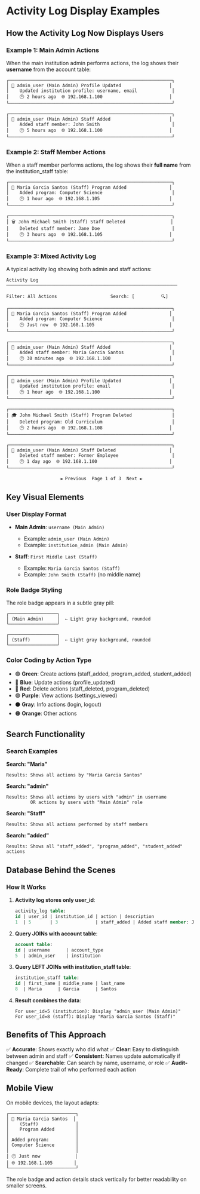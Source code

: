 # Activity Log Display Examples

## How the Activity Log Now Displays Users

### Example 1: Main Admin Actions
When the main institution admin performs actions, the log shows their **username** from the account table:

```
┌─────────────────────────────────────────────────────────────┐
│ 👤 admin_user (Main Admin) Profile Updated                  │
│    Updated institution profile: username, email             │
│    🕐 2 hours ago  🌐 192.168.1.100                         │
└─────────────────────────────────────────────────────────────┘

┌─────────────────────────────────────────────────────────────┐
│ 👥 admin_user (Main Admin) Staff Added                      │
│    Added staff member: John Smith                           │
│    🕐 5 hours ago  🌐 192.168.1.100                         │
└─────────────────────────────────────────────────────────────┘
```

### Example 2: Staff Member Actions
When a staff member performs actions, the log shows their **full name** from the institution_staff table:

```
┌─────────────────────────────────────────────────────────────┐
│ 👤 Maria Garcia Santos (Staff) Program Added                │
│    Added program: Computer Science                          │
│    🕐 1 hour ago  🌐 192.168.1.105                          │
└─────────────────────────────────────────────────────────────┘

┌─────────────────────────────────────────────────────────────┐
│ 🗑️ John Michael Smith (Staff) Staff Deleted                 │
│    Deleted staff member: Jane Doe                           │
│    🕐 3 hours ago  🌐 192.168.1.105                         │
└─────────────────────────────────────────────────────────────┘
```

### Example 3: Mixed Activity Log
A typical activity log showing both admin and staff actions:

```
Activity Log
────────────────────────────────────────────────────────────────

Filter: All Actions                    Search: [          🔍]

┌─────────────────────────────────────────────────────────────┐
│ 👤 Maria Garcia Santos (Staff) Program Added                │
│    Added program: Computer Science                          │
│    🕐 Just now  🌐 192.168.1.105                            │
└─────────────────────────────────────────────────────────────┘

┌─────────────────────────────────────────────────────────────┐
│ 👥 admin_user (Main Admin) Staff Added                      │
│    Added staff member: Maria Garcia Santos                  │
│    🕐 30 minutes ago  🌐 192.168.1.100                      │
└─────────────────────────────────────────────────────────────┘

┌─────────────────────────────────────────────────────────────┐
│ 👤 admin_user (Main Admin) Profile Updated                  │
│    Updated institution profile: email                       │
│    🕐 1 hour ago  🌐 192.168.1.100                          │
└─────────────────────────────────────────────────────────────┘

┌─────────────────────────────────────────────────────────────┐
│ 🎓 John Michael Smith (Staff) Program Deleted               │
│    Deleted program: Old Curriculum                          │
│    🕐 2 hours ago  🌐 192.168.1.108                         │
└─────────────────────────────────────────────────────────────┘

┌─────────────────────────────────────────────────────────────┐
│ 👥 admin_user (Main Admin) Staff Deleted                    │
│    Deleted staff member: Former Employee                    │
│    🕐 1 day ago  🌐 192.168.1.100                           │
└─────────────────────────────────────────────────────────────┘

                    ◄ Previous  Page 1 of 3  Next ►
```

## Key Visual Elements

### User Display Format
- **Main Admin**: `username (Main Admin)`
  - Example: `admin_user (Main Admin)`
  - Example: `institution_admin (Main Admin)`

- **Staff**: `First Middle Last (Staff)`
  - Example: `Maria Garcia Santos (Staff)`
  - Example: `John Smith (Staff)` (no middle name)

### Role Badge Styling
The role badge appears in a subtle gray pill:
```
┌──────────────────┐
│ (Main Admin)     │  ← Light gray background, rounded
└──────────────────┘

┌──────────────────┐
│ (Staff)          │  ← Light gray background, rounded
└──────────────────┘
```

### Color Coding by Action Type
- 🟢 **Green**: Create actions (staff_added, program_added, student_added)
- 🔵 **Blue**: Update actions (profile_updated)
- 🔴 **Red**: Delete actions (staff_deleted, program_deleted)
- 🟣 **Purple**: View actions (settings_viewed)
- ⚫ **Gray**: Info actions (login, logout)
- 🟠 **Orange**: Other actions

## Search Functionality

### Search Examples

**Search: "Maria"**
```
Results: Shows all actions by "Maria Garcia Santos"
```

**Search: "admin"**
```
Results: Shows all actions by users with "admin" in username
         OR actions by users with "Main Admin" role
```

**Search: "Staff"**
```
Results: Shows all actions performed by staff members
```

**Search: "added"**
```
Results: Shows all "staff_added", "program_added", "student_added" actions
```

## Database Behind the Scenes

### How It Works

1. **Activity log stores only user_id**:
   ```sql
   activity_log table:
   id | user_id | institution_id | action | description
   1  | 5       | 3              | staff_added | Added staff member: John
   ```

2. **Query JOINs with account table**:
   ```sql
   account table:
   id | username      | account_type
   5  | admin_user    | institution
   ```

3. **Query LEFT JOINs with institution_staff table**:
   ```sql
   institution_staff table:
   id | first_name | middle_name | last_name
   8  | Maria      | Garcia      | Santos
   ```

4. **Result combines the data**:
   ```
   For user_id=5 (institution): Display "admin_user (Main Admin)"
   For user_id=8 (staff): Display "Maria Garcia Santos (Staff)"
   ```

## Benefits of This Approach

✅ **Accurate**: Shows exactly who did what
✅ **Clear**: Easy to distinguish between admin and staff
✅ **Consistent**: Names update automatically if changed
✅ **Searchable**: Can search by name, username, or role
✅ **Audit-Ready**: Complete trail of who performed each action

## Mobile View

On mobile devices, the layout adapts:

```
┌─────────────────────────┐
│ 👤 Maria Garcia Santos  │
│    (Staff)              │
│    Program Added        │
│                         │
│ Added program:          │
│ Computer Science        │
│                         │
│ 🕐 Just now             │
│ 🌐 192.168.1.105        │
└─────────────────────────┘
```

The role badge and action details stack vertically for better readability on smaller screens.
